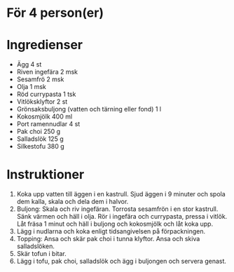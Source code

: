 # För 4 person(er)
# Ingredienser
- Ägg 4 st
- Riven ingefära 2 msk
- Sesamfrö 2 msk
- Olja 1 msk
- Röd currypasta 1 tsk
- Vitlöksklyftor 2 st
- Grönsaksbuljong (vatten och tärning eller fond) 1 l
- Kokosmjölk 400 ml
- Port ramennudlar 4 st
- Pak choi 250 g
- Salladslök 125 g
- Silkestofu 380 g
# Instruktioner
1. Koka upp vatten till äggen i en kastrull. Sjud äggen i 9 minuter och spola dem kalla, skala och dela dem i halvor.
2. Buljong: Skala och riv ingefäran. Torrosta sesamfrön i en stor kastrull. Sänk värmen och häll i olja. Rör i ingefära och currypasta, pressa i vitlök. Låt fräsa 1 minut och häll i buljong och kokosmjölk och låt koka upp.
3. Lägg i nudlarna och koka enligt tidsangivelsen på förpackningen.
4. Topping: Ansa och skär pak choi i tunna klyftor. Ansa och skiva salladslöken.
5. Skär tofun i bitar.
6. Lägg i tofu, pak choi, salladslök och ägg i buljongen och servera genast.